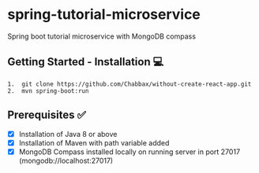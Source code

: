 # spring-tutorial-microservice
Spring boot tutorial microservice with MongoDB compass

## Getting Started - Installation :computer:

```
1.  git clone https://github.com/Chabbax/without-create-react-app.git
2.  mvn spring-boot:run
```

## Prerequisites :white_check_mark:
- [x] Installation of Java 8 or above
- [x] Installation of Maven with path variable added
- [x] MongoDB Compass installed locally on running server in port 27017 (mongodb://localhost:27017)
